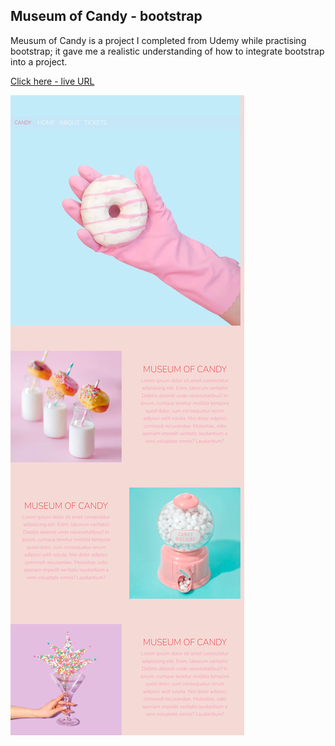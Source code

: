 ## Museum of Candy - bootstrap
Meusum of Candy is a project I completed from Udemy while practising bootstrap; it gave me a realistic understanding of how to integrate bootstrap into a project.

[Click here - live URL](https://juveria-dalvi.github.io/Projects/MUSEUM%20OF%20CANDY/index.html)

<img src="imgs/Candy%20project.png">
